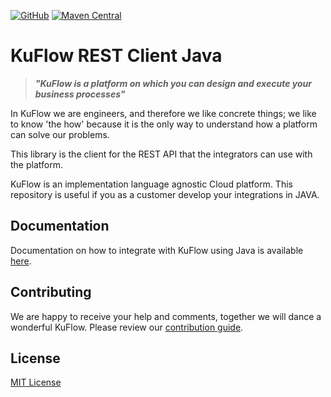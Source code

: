 [![GitHub](https://img.shields.io/github/license/kuflow/kuflow-rest-client-java?label=License)](https://github.com/kuflow/kuflow-rest-client-java/blob/master/LICENSE)
[![Maven Central](https://img.shields.io/maven-central/v/com.kuflow.rest.client/kuflow-rest-client?label=Maven%20Central)](https://search.maven.org/artifact/com.kuflow.rest.client/kuflow-rest-client)

# KuFlow REST Client Java

> ***"KuFlow is a platform on which you can design and execute your business processes"***

In KuFlow we are engineers, and therefore we like concrete things; we like to know 'the how' because it is the only way to understand how a platform can solve our problems.

This library is the client for the REST API that the integrators can use with the platform.

KuFlow is an implementation language agnostic Cloud platform. This repository is useful if you as a customer develop your integrations in JAVA.

## Documentation

Documentation on how to integrate with KuFlow using Java is available [here](https://docs.kuflow.com/developers/guides/java).

## Contributing

We are happy to receive your help and comments, together we will dance a wonderful KuFlow. Please review our [contribution guide](CONTRIBUTING.md).

## License

[MIT License](LICENSE)
